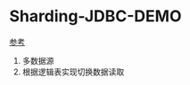 # Sharding-JDBC-DEMO
[参考](https://shardingsphere.apache.org/document/legacy/4.x/document/cn/manual/sharding-jdbc/configuration/config-java/)

1. 多数据源
2. 根据逻辑表实现切换数据读取
